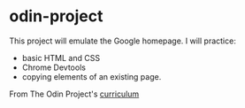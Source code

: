 # odin-project

This project will emulate the Google homepage.  I will practice:

- basic HTML and CSS
- Chrome Devtools
- copying elements of an existing page. 

From The Odin Project's [curriculum](http://www.theodinproject.com/web-development-101/html-css)